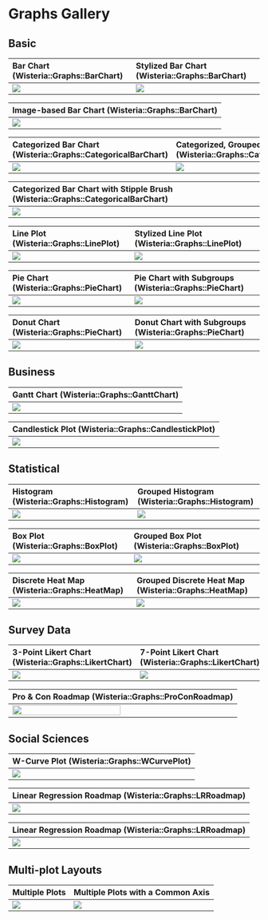 Graphs Gallery
=============================

Basic
-----------------------------

| Bar Chart (Wisteria::Graphs::BarChart) | Stylized Bar Chart (Wisteria::Graphs::BarChart) |
| :-------------- | :-------------- |
| ![](docs/doxygen/images/BarChart.svg) | ![](docs/doxygen/images/BarChartStylized.svg) |

| Image-based Bar Chart (Wisteria::Graphs::BarChart) |
| :-------------------------------- |
| ![](docs/doxygen/images/BarChartImage.svg) |

| Categorized Bar Chart (Wisteria::Graphs::CategoricalBarChart) | Categorized, Grouped Bar Chart (Wisteria::Graphs::CategoricalBarChart) |
| :-------------- | :-------------- |
| ![](docs/doxygen/images/CatagorizedBarChart.svg) | ![](docs/doxygen/images/GroupedCatagorizedBarChart.svg) |

| Categorized Bar Chart with Stipple Brush (Wisteria::Graphs::CategoricalBarChart) |
| :-------------------------------- |
| ![](docs/doxygen/images/CatagorizedBarChartStipple.svg) |

| Line Plot (Wisteria::Graphs::LinePlot) | Stylized Line Plot (Wisteria::Graphs::LinePlot) |
| :-------------------------------- | :-------------------------------- |
| ![](docs/doxygen/images/LinePlot.svg) | ![](docs/doxygen/images/LinePlotCustomized.svg) |

| Pie Chart (Wisteria::Graphs::PieChart) | Pie Chart with Subgroups (Wisteria::Graphs::PieChart) |
| :-------------------------------- | :-------------------------------- |
| ![](docs/doxygen/images/PieChart.svg) | ![](docs/doxygen/images/PieChartSubgrouped.svg) |

| Donut Chart (Wisteria::Graphs::PieChart) | Donut Chart with Subgroups (Wisteria::Graphs::PieChart) |
| :-------------------------------- | :-------------------------------- |
| ![](docs/doxygen/images/DonutChart.svg) | ![](docs/doxygen/images/DonutChartSubgrouped.svg) |

Business
-----------------------------

| Gantt Chart (Wisteria::Graphs::GanttChart) |
| :-------------------------------- |
| ![](docs/doxygen/images/GanttChart.svg) |

| Candlestick Plot (Wisteria::Graphs::CandlestickPlot) |
| :-------------------------------- |
| ![](docs/doxygen/images/CandlestickPlot.svg) |

Statistical
-----------------------------

| Histogram (Wisteria::Graphs::Histogram) | Grouped Histogram (Wisteria::Graphs::Histogram) |
| :-------------- | :-------------- |
| ![](docs/doxygen/images/Histogram.svg) | ![](docs/doxygen/images/GroupedHistogram.svg) |

| Box Plot (Wisteria::Graphs::BoxPlot) | Grouped Box Plot (Wisteria::Graphs::BoxPlot) |
| :-------------- | :-------------------------------- |
| ![](docs/doxygen/images/BoxPlot.svg) | ![](docs/doxygen/images/GroupedBoxPlot.svg) |

| Discrete Heat Map (Wisteria::Graphs::HeatMap) | Grouped Discrete Heat Map (Wisteria::Graphs::HeatMap) |
| :-------------- | :-------------------------------- |
| ![](docs/doxygen/images/Heatmap.svg) | ![](docs/doxygen/images/HeatmapGrouped.svg) |

Survey Data
-----------------------------

| 3-Point Likert Chart (Wisteria::Graphs::LikertChart) | 7-Point Likert Chart (Wisteria::Graphs::LikertChart) |
| :-------------- | :-------------- |
| ![](docs/doxygen/images/Likert3Point.svg) | ![](docs/doxygen/images/Likert7Point.svg) |

| Pro & Con Roadmap (Wisteria::Graphs::ProConRoadmap) |
| :-------------- |
| <div class="image"><img src="docs/doxygen/images/SWOTRoadmap.svg" align="center" width="70%" /></div> |

Social Sciences
-----------------------------

| W-Curve Plot (Wisteria::Graphs::WCurvePlot) |
| :-------------- |
| ![](docs/doxygen/images/WCurve.svg) |

| Linear Regression Roadmap (Wisteria::Graphs::LRRoadmap) |
| :-------------- |
| ![](docs/doxygen/images/LRRoadmapFirstYear.svg) |

| Linear Regression Roadmap (Wisteria::Graphs::LRRoadmap) |
| :-------------- |
| ![](docs/doxygen/images/LRRoadmapFirstYearNegative.svg) |

Multi-plot Layouts
-----------------------------

| Multiple Plots | Multiple Plots with a Common Axis |
| :-------------- | :-------------- |
| ![](docs/doxygen/images/MultiPlot.svg) | ![](docs/doxygen/images/MultiPlotCommonAxis.svg) |